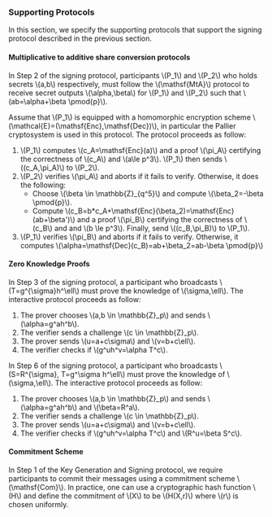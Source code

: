 ### Supporting Protocols

In this section, we specify the supporting protocols that support the signing protocol described in the previous section.

#### Multiplicative to additive share conversion protocols 

In Step 2 of the signing protocol, participants \\(P_1\\) and \\(P_2\\) who holds secrets \\(a,b\\) respectively, must follow the \\(\mathsf{MtA}\\) protocol to receive secret outputs \\(\alpha,\beta\\) for \\(P_1\\) and \\(P_2\\) such that \\(ab=\alpha+\beta \pmod{p}\\). 

Assume that \\(P_1\\) is equipped with a homomorphic encryption scheme \\(\mathcal{E}=(\mathsf{Enc},\mathsf{Dec})\\), in particular the Pallier cryptosystem is used in this protocol. The protocol proceeds as follow:

1. \\(P_1\\) computes \\(c_A=\mathsf{Enc}(a)\\) and a proof \\(\pi_A\\) certifying the correctness of \\(c_A\\) and \\(a\le p^3\\). \\(P_1\\) then sends \\((c_A,\pi_A)\\) to \\(P_2\\).
2. \\(P_2\\) verifies \\(\pi_A\\) and aborts if it fails to verify. Otherwise, it does the following:
    - Choose \\(\beta \in \mathbb{Z}_{q^5}\\) and compute \\(\beta_2=-\beta \pmod{p}\\).
    - Compute \\(c_B=b*c_A+\mathsf{Enc}(\beta_2)=\mathsf{Enc}(ab+\beta')\\) and a proof \\(\pi_B\\) certifying the correctness of \\(c_B\\) and and \\(b \le p^3\\). Finally, send \\((c_B,\pi_B)\\) to \\(P_1\\).
3. \\(P_1\\) verifies \\(\pi_B\\) and aborts if it fails to verify.  Otherwise, it computes \\(\alpha=\mathsf{Dec}(c_B)=ab+\beta_2=ab-\beta \pmod{p}\\)  

#### Zero Knowledge Proofs
In Step 3 of the signing protocol, a participant who broadcasts \\(T=g^{\sigma}h^\ell\\) must prove the knowledge of \\(\sigma,\ell\\). The interactive protocol proceeds as follow:

1. The prover chooses \\(a,b \in \mathbb{Z}_p\\) and sends \\(\alpha=g^ah^b\\).
2. The verifier sends a challenge \\(c \in \mathbb{Z}_p\\).
3. The prover sends \\(u=a+c\sigma\\) and \\(v=b+c\ell\\).
4. The verifier checks if \\(g^uh^v=\alpha T^c\\).


In Step 6 of the signing protocol, a participant who broadcasts \\(S=R^{\sigma}, T=g^\sigma h^\ell\\) must prove the knowledge of \\(\sigma,\ell\\). The interactive protocol proceeds as follow:

1. The prover chooses \\(a,b \in \mathbb{Z}_p\\) and sends \\(\alpha=g^ah^b\\) and \\(\beta=R^a\\).
2. The verifier sends a challenge \\(c \in \mathbb{Z}_p\\).
3. The prover sends \\(u=a+c\sigma\\) and \\(v=b+c\ell\\).
4. The verifier checks if \\(g^uh^v=\alpha T^c\\) and \\(R^u=\beta S^c\\).

#### Commitment Scheme

In Step 1 of the Key Generation and Signing protocol, we require participants to commit their messages using a commitment scheme \\(\mathsf{Com}\\). In practice, one can use a cryptographic hash function \\(H\\) and define the commitment of \\(X\\) to be \\(H(X,r)\\) where \\(r\\) is chosen uniformly.